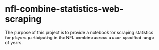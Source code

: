 # nfl-combine-statistics-web-scraping
The purpose of this project is to provide a notebook for scraping statistics for players participating in the NFL combine across a user-specified range of years.
